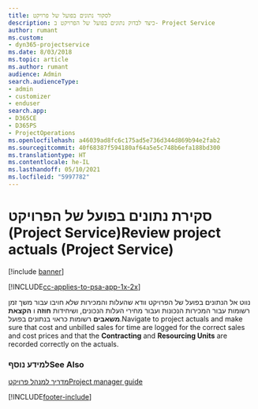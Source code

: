 ```yaml
---
title: לסקור נתונים בפועל של פרויקט
description: כיצד לבדוק נתונים בפועל של הפרויקט ב- Project Service
author: rumant
ms.custom:
- dyn365-projectservice
ms.date: 8/03/2018
ms.topic: article
ms.author: rumant
audience: Admin
search.audienceType:
- admin
- customizer
- enduser
search.app:
- D365CE
- D365PS
- ProjectOperations
ms.openlocfilehash: a46039ad8fc6c175ad5e736d344d869b94e2fab2
ms.sourcegitcommit: 40f68387f594180af64a5e5c748b6efa188bd300
ms.translationtype: HT
ms.contentlocale: he-IL
ms.lasthandoff: 05/10/2021
ms.locfileid: "5997782"
---
```

# <a name="review-project-actuals-project-service"></a><span data-ttu-id="1c9d4-103">סקירת נתונים בפועל של הפרויקט (Project Service)</span><span class="sxs-lookup"><span data-stu-id="1c9d4-103">Review project actuals (Project Service)</span></span>

[!include [banner](../includes/psa-now-project-operations.md)]

[!INCLUDE[cc-applies-to-psa-app-1x-2x](../includes/cc-applies-to-psa-app-1x-2x.md)]

<span data-ttu-id="1c9d4-104">נווט אל הנתונים בפועל של הפרויקט וודא שהעלות והמכירות שלא חויבו עבור משך זמן רשומות עבור המכירות הנכונות ועבור מחירי העלות הנכונים, ושיחידות **חוזה** ו **הקצאת משאבים** רשומות כראוי בנתונים בפועל.</span><span class="sxs-lookup"><span data-stu-id="1c9d4-104">Navigate to project actuals and make sure that cost and unbilled sales for time are logged for the correct sales and cost prices and that the **Contracting** and **Resourcing Units** are recorded correctly on the actuals.</span></span>  
  
### <a name="see-also"></a><span data-ttu-id="1c9d4-105">למידע נוסף</span><span class="sxs-lookup"><span data-stu-id="1c9d4-105">See Also</span></span>  
 [<span data-ttu-id="1c9d4-106">מדריך למנהל פרויקט</span><span class="sxs-lookup"><span data-stu-id="1c9d4-106">Project manager guide</span></span>](../psa/project-manager-guide.md)


[!INCLUDE[footer-include](../includes/footer-banner.md)]